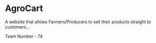 # AgroCart
A website that allows Farmers/Producers to sell their products straight to customers...

Team Number - 74
